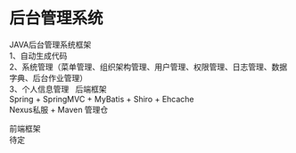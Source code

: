 # 后台管理系统

JAVA后台管理系统框架
<br/>
1、自动生成代码
<br/>
2、系统管理（菜单管理、组织架构管理、用户管理、权限管理、日志管理、数据字典、后台作业管理）
<br/>
3、个人信息管理
 
后端框架
<br />
Spring + SpringMVC + MyBatis + Shiro + Ehcache
<br />
Nexus私服 + Maven 管理仓

前端框架
<br />
待定
